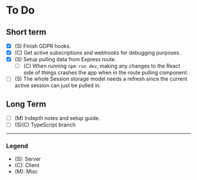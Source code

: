 # To Do

## Short term

- [x] (S) Finish GDPR hooks.
- [x] (C) Get active subscriptions and webhooks for debugging purposes.
- [x] (S) Setup pulling data from Express route.
  - [ ] (C) When running `npm run dev`, making any changes to the React side of things crashes the app when in the route pulling component.
- [ ] (S) The whole Session storage model needs a refresh since the current active session can just be pulled in.

## Long Term

- [ ] (M) Indepth notes and setup guide.
- [ ] (S)(C) TypeScript branch

---

### Legend

- (S): Server
- (C): Client
- (M): Misc
